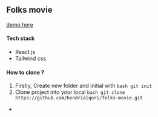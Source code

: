 ## Folks movie

[demo here](https://folks-movie.netlify.app)

#### Tech stack
- React js
- Tailwind css

#### How to clone ?

1. Firstly, Create new folder and initial with ```bash git init ```
2. Clone project into your local
   ```bash git clone https://github.com/hendrialqori/folks-movie.git ```

- 